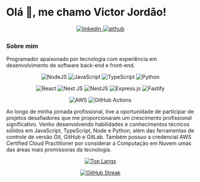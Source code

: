 # Olá 👋, me chamo Victor Jordão! 

<div align="center">
  <a href="https://linkedin.com/in/victorjfeliciano" target="_blank">
    <img src=https://img.shields.io/badge/linkedin-%231E77B5.svg?&style=for-the-badge&logo=linkedin&logoColor=white alt=linkedin style="margin-bottom: 5px;" />
  </a>

<a href="https://github.com/vetvictor33" target="_blank">
    <img src=https://img.shields.io/badge/github-%2324292e.svg?&style=for-the-badge&logo=github&logoColor=white alt=github style="margin-bottom: 5px;" />
  </a>
</div>

### Sobre mim
<div align="center">
  
</div

Programador apaixonado por tecnologia com experiência em desenvolvimento de software back-end e front-end.

<div align="center">

  ![NodeJS](https://img.shields.io/badge/node.js-6DA55F?style=for-the-badge&logo=node.js&logoColor=white)
  ![JavaScript](https://img.shields.io/badge/javascript-%23323330.svg?style=for-the-badge&logo=javascript&logoColor=%23F7DF1E)
  ![TypeScript](https://img.shields.io/badge/typescript-%23007ACC.svg?style=for-the-badge&logo=typescript&logoColor=white)
  ![Python](https://img.shields.io/badge/python-3670A0?style=for-the-badge&logo=python&logoColor=ffdd54)
  
</div>

<div align="center">

  ![React](https://img.shields.io/badge/react-%2320232a.svg?style=for-the-badge&logo=react&logoColor=%2361DAFB)
  ![Next JS](https://img.shields.io/badge/Next-black?style=for-the-badge&logo=next.js&logoColor=white)
  ![NestJS](https://img.shields.io/badge/nestjs-%23E0234E.svg?style=for-the-badge&logo=nestjs&logoColor=white)
  ![Express.js](https://img.shields.io/badge/express.js-%23404d59.svg?style=for-the-badge&logo=express&logoColor=%2361DAFB)
  ![Fastify](https://img.shields.io/badge/fastify-%23000000.svg?style=for-the-badge&logo=fastify&logoColor=white)
  
</div>

<div align="center">

  ![AWS](https://img.shields.io/badge/AWS-%23FF9900.svg?style=for-the-badge&logo=amazon-aws&logoColor=white)
  ![GitHub Actions](https://img.shields.io/badge/github%20actions-%232671E5.svg?style=for-the-badge&logo=githubactions&logoColor=white)

</div>

 Ao longo de minha jornada profissional, tive a oportunidade de participar de projetos desafiadores que me proporcionaram um crescimento profissional significativo. Venho desenvolvendo habilidades e conhecimentos técnicos sólidos em JavaScript, TypeScript, Node e Python, além das ferramentas de controle de versão Git, GitHub e GitLab. Também possuo a credencial AWS Certified Cloud Practitioner por considerar a Computação em Nuvem umas das áreas mais promissoras da tecnologia.
 
<div align="center">

[![Top Langs](https://github-readme-stats.vercel.app/api/top-langs/?username=vetvictor33&langs_count=6)](https://github.com/anuraghazra/github-readme-stats)

[![GitHub Streak](https://streak-stats.demolab.com?user=VetVictor33&theme=nightowl&mode=weekly)](https://git.io/streak-stats)


</div>
